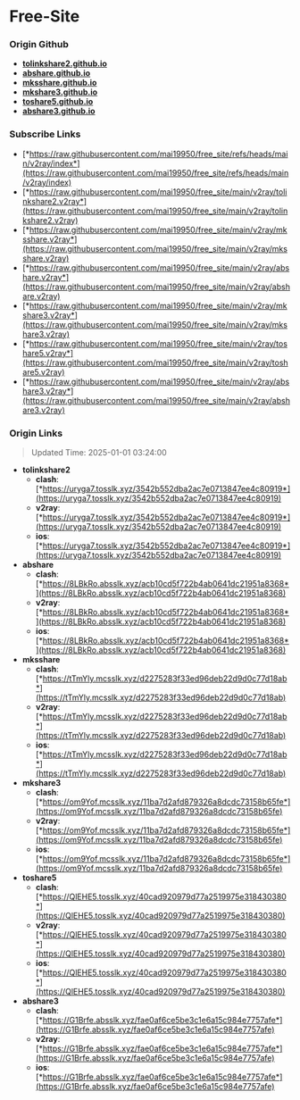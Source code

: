 # Free-Site

### Origin Github

- [**tolinkshare2.github.io**](https://github.com/tolinkshare2/tolinkshare2.github.io)
- [**abshare.github.io**](https://github.com/abshare/abshare.github.io)
- [**mksshare.github.io**](https://github.com/mksshare/mksshare.github.io)
- [**mkshare3.github.io**](https://github.com/mkshare3/mkshare3.github.io)
- [**toshare5.github.io**](https://github.com/toshare5/toshare5.github.io)
- [**abshare3.github.io**](https://github.com/abshare3/abshare3.github.io)

### Subscribe Links

- [*https://raw.githubusercontent.com/mai19950/free_site/refs/heads/main/v2ray/index*](https://raw.githubusercontent.com/mai19950/free_site/refs/heads/main/v2ray/index)
- [*https://raw.githubusercontent.com/mai19950/free_site/main/v2ray/tolinkshare2.v2ray*](https://raw.githubusercontent.com/mai19950/free_site/main/v2ray/tolinkshare2.v2ray)
- [*https://raw.githubusercontent.com/mai19950/free_site/main/v2ray/mksshare.v2ray*](https://raw.githubusercontent.com/mai19950/free_site/main/v2ray/mksshare.v2ray)
- [*https://raw.githubusercontent.com/mai19950/free_site/main/v2ray/abshare.v2ray*](https://raw.githubusercontent.com/mai19950/free_site/main/v2ray/abshare.v2ray)
- [*https://raw.githubusercontent.com/mai19950/free_site/main/v2ray/mkshare3.v2ray*](https://raw.githubusercontent.com/mai19950/free_site/main/v2ray/mkshare3.v2ray)
- [*https://raw.githubusercontent.com/mai19950/free_site/main/v2ray/toshare5.v2ray*](https://raw.githubusercontent.com/mai19950/free_site/main/v2ray/toshare5.v2ray)
- [*https://raw.githubusercontent.com/mai19950/free_site/main/v2ray/abshare3.v2ray*](https://raw.githubusercontent.com/mai19950/free_site/main/v2ray/abshare3.v2ray)

### Origin Links

> Updated Time: 2025-01-01 03:24:00

- **tolinkshare2**
  - **clash**: [*https://uryga7.tosslk.xyz/3542b552dba2ac7e0713847ee4c80919*](https://uryga7.tosslk.xyz/3542b552dba2ac7e0713847ee4c80919)
  - **v2ray**: [*https://uryga7.tosslk.xyz/3542b552dba2ac7e0713847ee4c80919*](https://uryga7.tosslk.xyz/3542b552dba2ac7e0713847ee4c80919)
  - **ios**: [*https://uryga7.tosslk.xyz/3542b552dba2ac7e0713847ee4c80919*](https://uryga7.tosslk.xyz/3542b552dba2ac7e0713847ee4c80919)
- **abshare**
  - **clash**: [*https://8LBkRo.absslk.xyz/acb10cd5f722b4ab0641dc21951a8368*](https://8LBkRo.absslk.xyz/acb10cd5f722b4ab0641dc21951a8368)
  - **v2ray**: [*https://8LBkRo.absslk.xyz/acb10cd5f722b4ab0641dc21951a8368*](https://8LBkRo.absslk.xyz/acb10cd5f722b4ab0641dc21951a8368)
  - **ios**: [*https://8LBkRo.absslk.xyz/acb10cd5f722b4ab0641dc21951a8368*](https://8LBkRo.absslk.xyz/acb10cd5f722b4ab0641dc21951a8368)
- **mksshare**
  - **clash**: [*https://tTmYly.mcsslk.xyz/d2275283f33ed96deb22d9d0c77d18ab*](https://tTmYly.mcsslk.xyz/d2275283f33ed96deb22d9d0c77d18ab)
  - **v2ray**: [*https://tTmYly.mcsslk.xyz/d2275283f33ed96deb22d9d0c77d18ab*](https://tTmYly.mcsslk.xyz/d2275283f33ed96deb22d9d0c77d18ab)
  - **ios**: [*https://tTmYly.mcsslk.xyz/d2275283f33ed96deb22d9d0c77d18ab*](https://tTmYly.mcsslk.xyz/d2275283f33ed96deb22d9d0c77d18ab)
- **mkshare3**
  - **clash**: [*https://om9Yof.mcsslk.xyz/11ba7d2afd879326a8dcdc73158b65fe*](https://om9Yof.mcsslk.xyz/11ba7d2afd879326a8dcdc73158b65fe)
  - **v2ray**: [*https://om9Yof.mcsslk.xyz/11ba7d2afd879326a8dcdc73158b65fe*](https://om9Yof.mcsslk.xyz/11ba7d2afd879326a8dcdc73158b65fe)
  - **ios**: [*https://om9Yof.mcsslk.xyz/11ba7d2afd879326a8dcdc73158b65fe*](https://om9Yof.mcsslk.xyz/11ba7d2afd879326a8dcdc73158b65fe)
- **toshare5**
  - **clash**: [*https://QlEHE5.tosslk.xyz/40cad920979d77a2519975e318430380*](https://QlEHE5.tosslk.xyz/40cad920979d77a2519975e318430380)
  - **v2ray**: [*https://QlEHE5.tosslk.xyz/40cad920979d77a2519975e318430380*](https://QlEHE5.tosslk.xyz/40cad920979d77a2519975e318430380)
  - **ios**: [*https://QlEHE5.tosslk.xyz/40cad920979d77a2519975e318430380*](https://QlEHE5.tosslk.xyz/40cad920979d77a2519975e318430380)
- **abshare3**
  - **clash**: [*https://G1Brfe.absslk.xyz/fae0af6ce5be3c1e6a15c984e7757afe*](https://G1Brfe.absslk.xyz/fae0af6ce5be3c1e6a15c984e7757afe)
  - **v2ray**: [*https://G1Brfe.absslk.xyz/fae0af6ce5be3c1e6a15c984e7757afe*](https://G1Brfe.absslk.xyz/fae0af6ce5be3c1e6a15c984e7757afe)
  - **ios**: [*https://G1Brfe.absslk.xyz/fae0af6ce5be3c1e6a15c984e7757afe*](https://G1Brfe.absslk.xyz/fae0af6ce5be3c1e6a15c984e7757afe)
